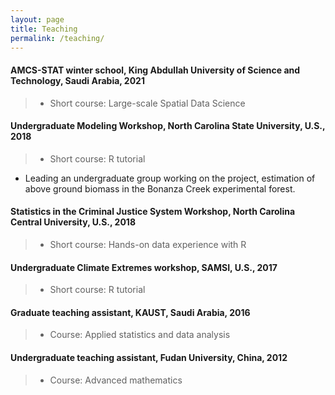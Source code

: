 ```yaml
---
layout: page
title: Teaching
permalink: /teaching/
---
```

#### AMCS-STAT winter school, King Abdullah University of Science and Technology, Saudi Arabia,	2021
>* Short course: Large-scale Spatial Data Science

#### Undergraduate Modeling Workshop, North Carolina State University, U.S., 2018
>* Short course: R tutorial
* Leading an undergraduate group working on the project, estimation of
above ground biomass in the Bonanza Creek experimental forest.

#### Statistics in the Criminal Justice System Workshop, North Carolina Central University, U.S., 2018
>* Short course: Hands-on data experience with R 

#### Undergraduate Climate Extremes workshop, SAMSI, U.S., 2017
>* Short course: R tutorial

#### Graduate teaching assistant, KAUST, Saudi Arabia, 2016
>* Course: Applied statistics and data analysis 

#### Undergraduate teaching assistant, Fudan University, China, 2012
>* Course: Advanced mathematics